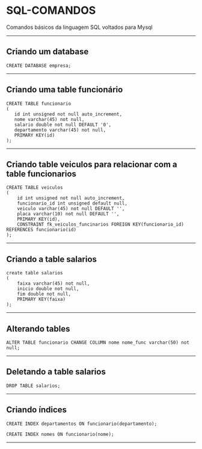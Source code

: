 # SQL-COMANDOS
Comandos básicos da linguagem SQL voltados para Mysql

---
## Criando um database

~~~roomsql
CREATE DATABASE empresa; 
~~~
---
## Criando uma table funcionário

~~~roomsql
CREATE TABLE funcionario
(
   id int unsigned not null auto_increment,
   nome varchar(45) not null,
   salario double not null DEFAULT '0',
   departamento varchar(45) not null,
   PRIMARY KEY(id)
);
~~~
---
## Criando table veiculos para relacionar com a table funcionarios

~~~roomsql
CREATE TABLE veiculos
(
    id int unsigned not null auto_increment,
    funcionario_id int unsigned default null,
    veiculo varchar(45) not null DEFAULT '',
    placa varchar(10) not null DEFAULT '',
    PRIMARY KEY(id),
    CONSTRAINT fk_veiculos_funcinarios FOREIGN KEY(funcionario_id) REFERENCES funcionario(id)
);
~~~
---
## Criando a table salarios

~~~roomsql
create table salarios
(
    faixa varchar(45) not null,
    inicio double not null,
    fim double not null,
    PRIMARY KEY(faixa)
);
~~~
---
## Alterando tables

~~~roomsql
ALTER TABLE funcionario CHANGE COLUMN nome nome_func varchar(50) not null;
~~~
---
## Deletando a table salarios

~~~roomsql
DROP TABLE salarios;
~~~
---
## Criando índices

~~~roomsql
CREATE INDEX departamentos ON funcionario(departamento);
~~~

~~~roomsql
CREATE INDEX nomes ON funcionario(nome);
~~~
---

